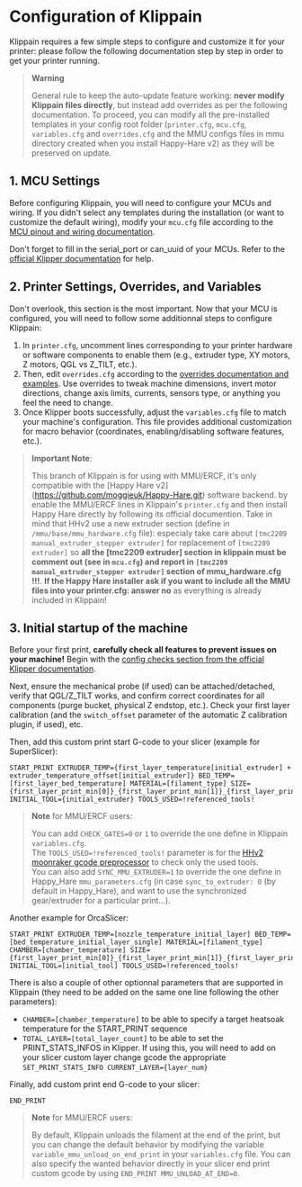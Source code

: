 # Configuration of Klippain

Klippain requires a few simple steps to configure and customize it for your printer: please follow the following documentation step by step in order to get your printer running.

  > **Warning**
  >
  > General rule to keep the auto-update feature working: **never modify Klippain files directly**, but instead add overrides as per the following documentation. To proceed, you can modify all the pre-installed templates in your config root folder (`printer.cfg`, `mcu.cfg`, `variables.cfg` and `overrides.cfg` and the MMU configs files in mmu directory created when you install Happy-Hare v2) as they will be preserved on update.


## 1. MCU Settings

Before configuring Klippain, you will need to configure your MCUs and wiring. If you didn't select any templates during the installation (or want to customize the default wiring), modify your `mcu.cfg` file according to the [MCU pinout and wiring documentation](./pinout.md).

Don't forget to fill in the serial_port or can_uuid of your MCUs. Refer to the [official Klipper documentation](https://www.klipper3d.org/FAQ.html#wheres-my-serial-port) for help.


## 2. Printer Settings, Overrides, and Variables

Don't overlook, this section is the most important. Now that your MCU is configured, you will need to follow some additionnal steps to configure Klippain:
  1. In `printer.cfg`, uncomment lines corresponding to your printer hardware or software components to enable them (e.g., extruder type, XY motors, Z motors, QGL vs Z_TILT, etc.).
  1. Then, edit `overrides.cfg` according to the [overrides documentation and examples](./overrides.md). Use overrides to tweak machine dimensions, invert motor directions, change axis limits, currents, sensors type, or anything you feel the need to change.
  1. Once Klipper boots successfully, adjust the `variables.cfg` file to match your machine's configuration. This file provides additional customization for macro behavior (coordinates, enabling/disabling software features, etc.).

  > **Important Note**:
  >
  > This branch of Klippain is for using with MMU/ERCF, it's only compatible with the [Happy Hare v2] (https://github.com/moggieuk/Happy-Hare.git) software backend.
  > by enable the MMU/ERCF lines in Klippain's `printer.cfg` and then install Happy Hare directly by following its official documention.
  > Take in mind that HHv2 use a new extruder section (define in `/mmu/base/mmu_hardware.cfg` file): especialy take care about `[tmc2209 manual_extruder_stepper extruder]` for replacement of `[tmc2209 extruder]` so **all the [tmc2209 extruder] section in klippain must be comment out (see in `mcu.cfg`)  and report in `[tmc2209 manual_extruder_stepper extruder]` section of mmu_hardware.cfg !!!**.
 **If the Happy Hare installer ask if you want to include all the MMU files into your printer.cfg: answer no** as everything is already included in Klippain!


## 3. Initial startup of the machine

Before your first print, **carefully check all features to prevent issues on your machine!** Begin with the [config checks section from the official Klipper documentation](https://www.klipper3d.org/Config_checks.html).

Next, ensure the mechanical probe (if used) can be attached/detached, verify that QGL/Z_TILT works, and confirm correct coordinates for all components (purge bucket, physical Z endstop, etc.). Check your first layer calibration (and the `switch_offset` parameter of the automatic Z calibration plugin, if used), etc.

Then, add this custom print start G-code to your slicer (example for SuperSlicer):  
```
START_PRINT EXTRUDER_TEMP={first_layer_temperature[initial_extruder] + extruder_temperature_offset[initial_extruder]} BED_TEMP=[first_layer_bed_temperature] MATERIAL=[filament_type] SIZE={first_layer_print_min[0]}_{first_layer_print_min[1]}_{first_layer_print_max[0]}_{first_layer_print_max[1]} INITIAL_TOOL={initial_extruder} TOOLS_USED=!referenced_tools!
```
  > **Note** for MMU/ERCF users:
  >
  > You can add `CHECK_GATES=0` or `1` to override the one define in Klippain `variables.cfg`.  
  > The `TOOLS_USED=!referenced_tools!` parameter is for the [HHv2 moonraker gcode preprocessor](https://github.com/moggieuk/Happy-Hare/blob/main/doc/gcode_preprocessing.md) to check only the used tools.  
  > You can also add `SYNC_MMU_EXTRUDER=1` to override the one define in Happy_Hare `mmu_parameters.cfg` (in case `sync_to_extruder: 0` (by default in Happy_Hare), and want to use the synchronized gear/extruder for a particular print...).

Another example for OrcaSlicer:
```
START_PRINT EXTRUDER_TEMP=[nozzle_temperature_initial_layer] BED_TEMP=[bed_temperature_initial_layer_single] MATERIAL=[filament_type] CHAMBER=[chamber_temperature] SIZE={first_layer_print_min[0]}_{first_layer_print_min[1]}_{first_layer_print_max[0]}_{first_layer_print_max[1]} INITIAL_TOOL=[initial_tool] TOOLS_USED=!referenced_tools!
```

There is also a couple of other optionnal parameters that are supported in Klippain (they need to be added on the same one line following the other parameters):
  - `CHAMBER=[chamber_temperature]` to be able to specify a target heatsoak temperature for the START_PRINT sequence
  - `TOTAL_LAYER=[total_layer_count]` to be able to set the PRINT_STATS_INFOS in Klipper. If using this, you will need to add on your slicer custom layer change gcode the appropriate `SET_PRINT_STATS_INFO CURRENT_LAYER={layer_num}`

Finally, add custom print end G-code to your slicer:
```
END_PRINT
```

  > **Note** for MMU/ERCF users:
  >
  > By default, Klippain unloads the filament at the end of the print, but you can change the default behavior by modifying the variable `variable_mmu_unload_on_end_print` in your `variables.cfg` file.
  > You can also specify the wanted behavior directly in your slicer end print custom gcode by using `END_PRINT MMU_UNLOAD_AT_END=0`.

